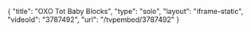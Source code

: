 {
    "title": "OXO Tot Baby Blocks",
    "type": "solo",
    "layout": "iframe-static",
    "videoId": "3787492",
    "url": "\/tvpembed\/3787492"
}